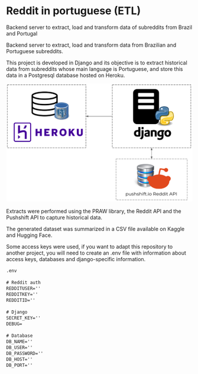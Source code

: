 # Reddit in portuguese (ETL)
Backend server to extract, load and transform data of subreddits from Brazil and Portugal

Backend server to extract, load and transform data from Brazilian and Portuguese subreddits.

This project is developed in Django and its objective is to extract historical data from subreddits whose main language is Portuguese, and store this data in a Postgresql database hosted on Heroku.

![img](img/backend.png)

Extracts were performed using the PRAW library, the Reddit API and the Pushshift API to capture historical data.

The generated dataset was summarized in a CSV file available on Kaggle and Hugging Face.

Some access keys were used, if you want to adapt this repository to another project, you will need to create an .env file with information about access keys, databases and django-specific information.

```
.env

# Reddit auth
REDDITUSER=''
REDDITKEY=''
REDDITID=''

# Django
SECRET_KEY=''
DEBUG=

# Database
DB_NAME=''
DB_USER=''
DB_PASSWORD=''
DB_HOST=''
DB_PORT=''
```